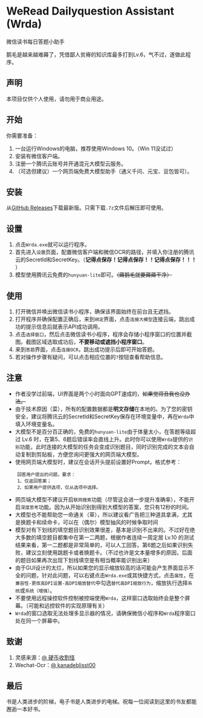 # WeRead Dailyquestion Assistant (Wrda)

微信读书每日答题小助手

鹅毛是越来越难薅了，凭借鄙人贫瘠的知识库最多打到Lv.6，气不过，遂做此程序。

## 声明

本项目仅供个人使用，请勿用于商业用途。

## 开始

你需要准备：

1. 一台运行Windows的电脑，推荐使用Windows 10。（Win 11没试过）
2. 安装有微信客户端。
3. 注册一个腾讯云账号并开通混元大模型云服务。
4. （可选但建议）一个网页端免费大模型助手（通义千问、元宝、豆包皆可）。

## 安装

从[GitHub Releases](https://github.com/EileanZYZ/weread_dailyquestion_assistant/releases)下载最新版。只需下载`.7z`文件后解压即可使用。

## 设置

1. 点击`Wrda.exe`就可以运行程序。
2. 首先进入`设置`页面，配置微信客户端和微信OCR的路径，并填入你注册的腾讯云的SecretId和SecretKey。（**记得点保存！记得点保存！！记得点保存！！！** ）
3. 模型使用腾讯云免费的`hunyuan-lite`即可。~~（薅鹅毛就要薅薅干净）~~

## 使用

1. 打开微信并唤出微信读书小程序，确保该界面始终在前台且无遮挡。
2. 打开程序并确保配置正确后，来到`绑定`界面，点击`连接大模型`连接云端，跳出成功的提示信息后就表示API成功调用。
3. 点击`选择窗口`，然后点击微信读书小程序，程序会存储小程序窗口的位置并截图。截图区域选取成功后，**不要移动或遮挡小程序窗口**。
4. 来到`答题`界面，点击`连接OCR`，跳出成功提示后即可开始答题。
5. 若对操作步骤有疑问，可以点击相应位置的`?`按钮查看帮助信息。

## 注意

- 作者没学过前端，UI界面是两个小时面向GPT速成的，~~如果觉得丑我也没办法。~~
- 由于技术原因（菜），所有的配置数据都是**明文存储**在本地的。为了您的密钥安全，建议将腾讯云的SecretId和SecretKey保存在环境变量中，再在`Wrda`中填入环境变量名。
- 大模型不是百分百正确的，免费的`hunyuan-lite`由于体量太小，在答题等级超过 Lv.6 时，在第5、6题后错误率会直线上升。此时你可以使用`Wrda`提供的`识别`功能，此时连接的大模型的任务会变成识别题目，同时识别完成的文本会自动复制到剪贴板，方便您询问更强大的网页端大模型。
- 使用网页端大模型时，建议在会话开头提前设置好Prompt，格式参考：

``` prompt
    回答用户提出的问题。要求：
    1、仅返回答案；
    2、如果用户提供选项，仅从选项中选择。
```

- 网页端大模型不建议开启`联网搜索`功能（尽管这会进一步提升准确率），不能开启`深度思考`功能。因为从开始识别到得到大模型的答案，您只有12秒的时间。
- 大模型也不能帮助您一命通关（草），所以建议看广告把三种道具拿满，尤其是换题卡和续命卡，可以在（偶尔）模型抽风的时候争取时间
- 模型对有下划线的填空题目识别效果很差，基本是识别不出来的。不过好在绝大多数的填空题目都集中在第一二两题，根据作者连续一周定居 Lv.10 的测试结果来看，第一二题都是非常简单的，可以人工回答。第6题之后如果识别失败，建议立刻使用跳题卡或者换题卡。（不过也许是文本量增多的原因，后面的题目如果再次出现下划线填空是有相当概率能识别出来）
- 由于GUI设计的太烂，所以如果您的显示缩放较高的话可能会产生界面显示不全的问题，针对此问题，可以右键点击`Wrda.exe`或其快捷方式，点击`属性`，在`兼容性-更改高DPI设置-高DPI缩放替代`中勾选`替代高DPI缩放行为`，缩放执行选择`系统`或`系统（增强）`。
- 不要使用远程操控软件控制被控端使用`Wrda`，这样窗口选取始终会是整个屏幕。（可能和远控软件的实现原理有关）
- `Wrda`的窗口选取无法处理多显示器的情况，请确保微信小程序和`Wrda`程序窗口处在同一个屏幕中。

## 致谢

1. 灵感来源：[@ 硬币收割怪](https://www.bilibili.com/video/BV1idkcYkELk/?spm_id_from=333.337.search-card.all.click&vd_source=fbb71fb2e9fbbf729f783ffd0b4dfbd7)
2. Wechat-Ocr：[@ kanadeblisst00](https://github.com/kanadeblisst00/wechat_ocr)

## 最后

书是人类进步的阶梯，电子书是人类进步的电梯。祝每一位阅读到这里的书友都能邂逅一本好书。
